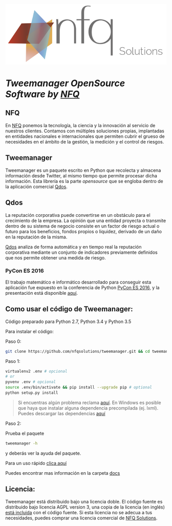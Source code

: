![Alt text](/images/nfq_solutions.png?raw=true)

# *Tweemanager OpenSource Software by [NFQ](http://nfq.es/solutions/)*

## NFQ

En [NFQ](http://nfq.es/solutions/) ponemos la tecnología, la ciencia y la innovación al servicio de nuestros clientes. Contamos con múltiples soluciones propias, implantadas en entidades nacionales e internacionales que permiten cubrir el grueso de necesidades en el ámbito de la gestión, la medición y el control de riesgos.

## Tweemanager

Tweemanager es un paquete escrito en Python que recolecta y almacena información desde Twitter, al mismo tiempo que permite procesar dicha información. Esta librería es la parte *opensource* que se engloba dentro de la aplicación comercial [Qdos](http://qdosapp.com/).

## Qdos

La reputación corporativa puede convertirse en un obstáculo para el crecimiento de la empresa. La opinión que una entidad proyecta o transmite dentro de su sistema de negocio consiste en un factor de riesgo actual o futuro para los beneficios, fondos propios o liquidez, derivado de un daño en la reputación de la misma.

[Qdos](http://qdosapp.com/) analiza de forma automática y en tiempo real la reputación corporativa mediante un conjunto de indicadores previamente definidos que nos permite obtener una medida de riesgo.

### PyCon ES 2016

El trabajo matemático e informático desarrollado para conseguir esta aplicación fue expuesto en la conferencia de Python [PyCon ES 2016](http://2016.es.pycon.org/es/), y la presentación está disponible [aquí](https://github.com/cperales/Riesgo-Reputacional-PyConES2016).

## Como usar el código de Tweemanager:

Código preparado para Python 2.7, Python 3.4 y Python 3.5

Para instalar el código:

Paso 0:

```bash
git clone https://github.com/nfqsolutions/tweemanager.git && cd tweemanager
```

Paso 1:

```bash
virtualenv2 .env # opcional
# or
pyvenv .env # opcional
source .env/bin/activate && pip install --upgrade pip # optional
python setup.py install
```

> Si encuentras algún problema reclama [aquí](https://github.com/ekergy/tweemanager/issues).
  En Windows es posible que haya que instalar alguna dependencia precompilada (ej. lxml).
  Puedes descargar las dependencias [aquí](http://www.lfd.uci.edu/~gohlke/pythonlibs/#lxml)

Paso 2:

Prueba el paquete
```bash
tweemanager -h
```
y deberás ver la ayuda del paquete.

Para un uso rápido [clica aquí](/docs/UsoRapido.md)

Puedes encontrar mas información en la carpeta [docs](/docs/)

## Licencia:

Tweemanager está distribuido bajo una licencia doble. El código fuente
es distribuido bajo licencia AGPL version 3, una copia de la licencia
(en inglés) [está incluida](LICENSE.md) con el código fuente. Si esta licencia
no se adecua a tus necesidades, puedes comprar una licencia comercial
de [NFQ Solutions](http://nfqsolutions.com).
